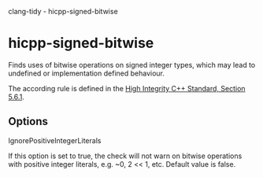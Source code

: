 clang-tidy - hicpp-signed-bitwise

</div>

# hicpp-signed-bitwise

Finds uses of bitwise operations on signed integer types, which may lead
to undefined or implementation defined behaviour.

The according rule is defined in the [High Integrity C++ Standard,
Section
5.6.1](http://www.codingstandard.com/section/5-6-shift-operators/).

## Options

<div class="option">

IgnorePositiveIntegerLiterals

If this option is set to <span class="title-ref">true</span>, the check
will not warn on bitwise operations with positive integer literals, e.g.
<span class="title-ref">~0</span>, <span class="title-ref">2 \<\<
1</span>, etc. Default value is <span class="title-ref">false</span>.

</div>
